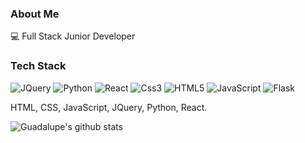 ### About Me

:computer: Full Stack Junior Developer




### Tech Stack

![JQuery](https://img.shields.io/badge/-Jquery-black?style=flat-square&logo=jquery) ![Python](https://img.shields.io/badge/-Python-blue?style=flat-square&logo=Python&logoColor=white) ![React](https://img.shields.io/badge/-React-blue?style=flat-square&logo=React&logoColor=white)  ![Css3](https://img.shields.io/badge/-CSS3-blue?style=flat-square&logo=Css3&logoColor=white) ![HTML5](https://img.shields.io/badge/-HTML5-orange?style=flat-square&logo=HTML5&logoColor=white) ![JavaScript](https://img.shields.io/badge/-JavaScript-yellow?style=flat-square&logo=JavaScript&logoColor=white) ![Flask](https://img.shields.io/badge/-Flask-black?style=flat-square&logo=Flask&logoColor=withe)


HTML, CSS, JavaScript, JQuery, Python, React.





![Guadalupe's github stats](https://github-readme-stats.vercel.app/api?username=ashbrith&show_icons=true&theme=cobalt&hide=contribs,prs)
